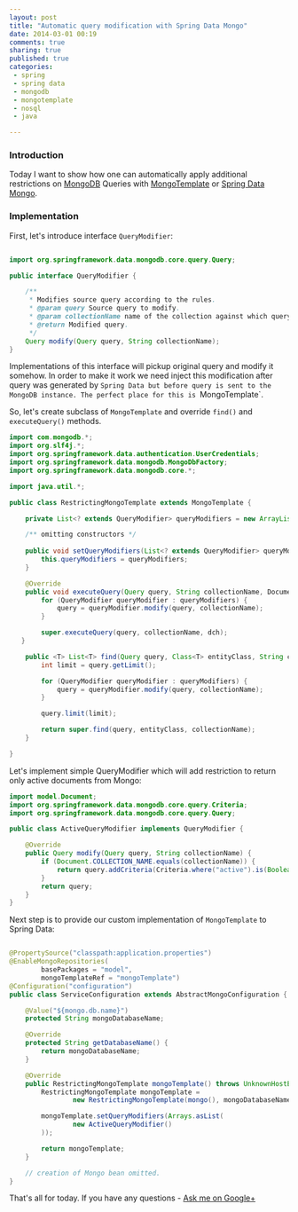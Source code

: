 ```yaml
---
layout: post
title: "Automatic query modification with Spring Data Mongo"
date: 2014-03-01 00:19
comments: true
sharing: true
published: true
categories:
 - spring
 - spring data
 - mongodb
 - mongotemplate
 - nosql
 - java

---
```


### Introduction

Today I want to show how one can automatically apply additional restrictions on [MongoDB] Queries with [MongoTemplate] or [Spring Data Mongo][SpringDataMongoDb].

### Implementation

First, let's introduce interface `QueryModifier`:

``` java Declaration of QueryModifier interface

import org.springframework.data.mongodb.core.query.Query;

public interface QueryModifier {

	/**
	 * Modifies source query according to the rules.
	 * @param query Source query to modify.
	 * @param collectionName name of the collection against which query will be executed.
	 * @return Modified query.
	 */
    Query modify(Query query, String collectionName);
}
```

Implementations of this interface will pickup original query and modify it somehow. In order to make it work we need inject this modification after query was generated by `Spring Data but before query is sent to the MongoDB instance. The perfect place for this is `MongoTemplate`.

So, let's create subclass of `MongoTemplate` and override `find()` and `executeQuery()` methods.

``` java RestrictingMongoTemplate
import com.mongodb.*;
import org.slf4j.*;
import org.springframework.data.authentication.UserCredentials;
import org.springframework.data.mongodb.MongoDbFactory;
import org.springframework.data.mongodb.core.*;

import java.util.*;

public class RestrictingMongoTemplate extends MongoTemplate {

    private List<? extends QueryModifier> queryModifiers = new ArrayList<>();

    /** omitting constructors */
    
    public void setQueryModifiers(List<? extends QueryModifier> queryModifiers) {
        this.queryModifiers = queryModifiers;
    }

    @Override
    public void executeQuery(Query query, String collectionName, DocumentCallbackHandler dch) {
        for (QueryModifier queryModifier : queryModifiers) {
            query = queryModifier.modify(query, collectionName);
        }

        super.executeQuery(query, collectionName, dch);
   }

    public <T> List<T> find(Query query, Class<T> entityClass, String collectionName) {
        int limit = query.getLimit();

        for (QueryModifier queryModifier : queryModifiers) {
            query = queryModifier.modify(query, collectionName);
        }

        query.limit(limit);

        return super.find(query, entityClass, collectionName);
    }

}
```

Let's implement simple QueryModifier which will add restriction to return only active documents from Mongo:

``` java Sample implementation of QueryModifier interface
import model.Document;
import org.springframework.data.mongodb.core.query.Criteria;
import org.springframework.data.mongodb.core.query.Query;

public class ActiveQueryModifier implements QueryModifier {

    @Override
    public Query modify(Query query, String collectionName) {
        if (Document.COLLECTION_NAME.equals(collectionName)) {
            return query.addCriteria(Criteria.where("active").is(Boolean.TRUE));
        }
        return query;
    }
}
```

Next step is to provide our custom implementation of `MongoTemplate` to Spring Data:

``` java Example of Spring Configuration

@PropertySource("classpath:application.properties")
@EnableMongoRepositories(
        basePackages = "model",
        mongoTemplateRef = "mongoTemplate")
@Configuration("configuration")
public class ServiceConfiguration extends AbstractMongoConfiguration {

    @Value("${mongo.db.name}")
    protected String mongoDatabaseName;

    @Override
    protected String getDatabaseName() {
        return mongoDatabaseName;
    }

    @Override
    public RestrictingMongoTemplate mongoTemplate() throws UnknownHostException {
		RestrictingMongoTemplate mongoTemplate =
                new RestrictingMongoTemplate(mongo(), mongoDatabaseName);

        mongoTemplate.setQueryModifiers(Arrays.asList(
                new ActiveQueryModifier()
        ));

        return mongoTemplate;    
    }

    // creation of Mongo bean omitted.
}
```


That's all for today. If you have any questions - [Ask me on Google+](https://plus.google.com/112372998073079463630/posts)

[MongoTemplate]: http://docs.spring.io/spring-data/mongodb/docs/current/api/org/springframework/data/mongodb/core/MongoTemplate.html
[SpringDataMongoDb]: http://docs.spring.io/spring-data/mongodb/docs/current/reference/htmlsingle/
[MongoDB]: http://www.mongodb.org/
